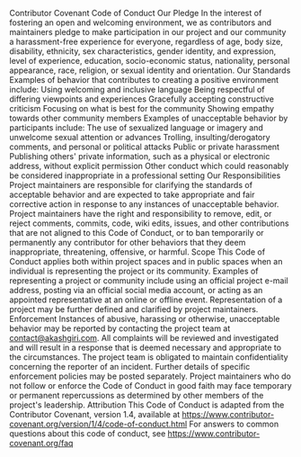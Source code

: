 Contributor Covenant Code of Conduct
Our Pledge
In the interest of fostering an open and welcoming environment, we as contributors and maintainers pledge to make participation in our project and our community a harassment-free experience for everyone, regardless of age, body size, disability, ethnicity, sex characteristics, gender identity, and expression, level of experience, education, socio-economic status, nationality, personal appearance, race, religion, or sexual identity and orientation.
Our Standards
Examples of behavior that contributes to creating a positive environment include:
Using welcoming and inclusive language
Being respectful of differing viewpoints and experiences
Gracefully accepting constructive criticism
Focusing on what is best for the community
Showing empathy towards other community members
Examples of unacceptable behavior by participants include:
The use of sexualized language or imagery and unwelcome sexual attention or advances
Trolling, insulting/derogatory comments, and personal or political attacks
Public or private harassment
Publishing others' private information, such as a physical or electronic address, without explicit permission
Other conduct which could reasonably be considered inappropriate in a professional setting
Our Responsibilities
Project maintainers are responsible for clarifying the standards of acceptable behavior and are expected to take appropriate and fair corrective action in response to any instances of unacceptable behavior.
Project maintainers have the right and responsibility to remove, edit, or reject comments, commits, code, wiki edits, issues, and other contributions that are not aligned to this Code of Conduct, or to ban temporarily or permanently any contributor for other behaviors that they deem inappropriate, threatening, offensive, or harmful.
Scope
This Code of Conduct applies both within project spaces and in public spaces when an individual is representing the project or its community. Examples of representing a project or community include using an official project e-mail address, posting via an official social media account, or acting as an appointed representative at an online or offline event. Representation of a project may be further defined and clarified by project maintainers.
Enforcement
Instances of abusive, harassing or otherwise, unacceptable behavior may be reported by contacting the project team at contact@akashgiri.com. All complaints will be reviewed and investigated and will result in a response that is deemed necessary and appropriate to the circumstances. The project team is obligated to maintain confidentiality concerning the reporter of an incident. Further details of specific enforcement policies may be posted separately.
Project maintainers who do not follow or enforce the Code of Conduct in good faith may face temporary or permanent repercussions as determined by other members of the project's leadership.
Attribution
This Code of Conduct is adapted from the Contributor Covenant, version 1.4, available at https://www.contributor-covenant.org/version/1/4/code-of-conduct.html
For answers to common questions about this code of conduct, see https://www.contributor-covenant.org/faq
